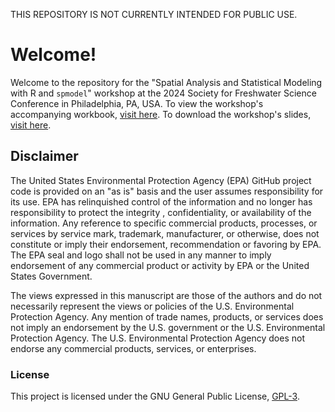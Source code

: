 THIS REPOSITORY IS NOT CURRENTLY INTENDED FOR PUBLIC USE.

# Welcome! 

Welcome to the repository for the "Spatial Analysis and Statistical Modeling with R and `spmodel`" workshop at the 2024 Society for Freshwater Science Conference in Philadelphia, PA, USA. To view the workshop's accompanying workbook, [visit here](https://usepa.github.io/spworkshop.sfs24/). To download the workshop's slides, [visit here](https://github.com/USEPA/spworkshop.sfs24/blob/main/slides.html). 

## Disclaimer

The United States Environmental Protection Agency (EPA) GitHub project code is provided on an "as is" basis and the user assumes responsibility for its use. EPA has relinquished control of the information and no longer has responsibility to protect the integrity , confidentiality, or availability of the information. Any reference to specific commercial products, processes, or services by service mark, trademark, manufacturer, or otherwise, does not constitute or imply their endorsement, recommendation or favoring by EPA. The EPA seal and logo shall not be used in any manner to imply endorsement of any commercial product or activity by EPA or the United States Government.

The views expressed in this manuscript are those of the authors and do not necessarily represent the views or policies of the U.S. Environmental Protection Agency. Any mention of trade names, products, or services does not imply an endorsement by the U.S. government or the U.S. Environmental Protection Agency. The U.S. Environmental Protection Agency does not endorse any commercial products, services, or enterprises.

### License

This project is licensed under the GNU General Public License, [GPL-3](https://cran.r-project.org/web/licenses/GPL-3). 
